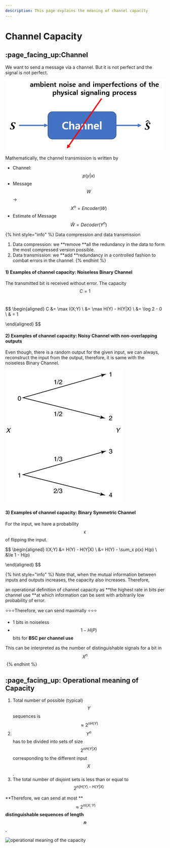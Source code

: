 ```yaml
---
description: This page explains the meaning of channel capacity
---
```


# Channel Capacity

## :page\_facing\_up:Channel

We want to send a message via a channel. But it is not perfect and the signal is not perfect.&#x20;

![The signal S is disturbed and therefore it is not easy to reconstruct the original signal.  ](../../.gitbook/assets/channel.png)

Mathematically, the channel transmission is written by&#x20;

* Channel: $$p(y|x)$$
* Message $$W$$ ->  $$X^n = Encoder(W)$$
* Estimate of Message $$\hat{W} = Decoder(Y^n)$$

{% hint style="info" %}
Data compression and data transmission

1. Data compression: we **remove **all the redundancy in the data to form the most compressed version possible.&#x20;
2. Data transmission: we **add **redundancy in a controlled fashion to combat errors in the channel.&#x20;
{% endhint %}

#### 1) Examples of channel capacity: Noiseless Binary Channel&#x20;

The transmitted bit is received without error.  The capacity $$C= 1$$​

$$
\begin{aligned}
C &= \max I(X;Y) \\
&= \max H(Y) - H(Y|X) \\
&= \log 2 - 0 \\
& = 1

\end{aligned}
$$

#### 2) Examples of channel capacity: Noisy Channel with non-overlapping outputs&#x20;

Even though, there is a random output for the given input, we can always, reconstruct the input from the output, therefore, it is same with the noiseless Binary Channel.&#x20;

![Example](../../.gitbook/assets/nonoverlapping.png)

#### 3) Examples of channel capacity: Binary Symmetric Channel

For the input, we have a probability $$\epsilon$$ of flipping the input.&#x20;

$$
\begin{aligned}
I(X;Y) &= H(Y) - H(Y|X) \\
&= H(Y) - \sum_x p(x) H(p)  \\
&\le 1 - H(p)

\end{aligned}
$$

{% hint style="info" %}
Note that, when the mutual information between inputs and outputs increases, the capacity also increases. Therefore,&#x20;



an operational definition of channel capacity as **the highest rate in bits per channel use **at which information can be sent with arbitrarily low probability of error.&#x20;

&#x20;:star::star::star:Therefore, we can send maximally :star::star::star:

* 1 bits in noiseless&#x20;
* $$1-H(P)$$ bits for **BSC per channel use**&#x20;

This can be interpreted as the number of distinguishable signals  for a bit in $$X^n$$​
{% endhint %}

## ​:page\_facing\_up: Operational meaning of Capacity&#x20;

1. Total number of possible (typical) $$Y$$ sequences is $$\approx 2^{nH(Y)}$$
2. $$Y^n$$ has to be divided into sets of size $$2^{nH(Y|X)}$$corresponding to the different input $$X$$.&#x20;
3. The total number of disjoint sets is less than or equal to $$2^{n(H(Y) - H(Y|X)}$$

**Therefore, we can send at most **$$\approx 2^{nI(X;Y)}$$**distinguishable sequences of length **$$n$$**.**



![operational meaning of the capacity](<../../.gitbook/assets/operational\_meaning (1).png>)





















